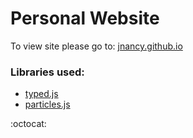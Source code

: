 # Personal Website
To view site please go to: [jnancy.github.io](http://jnancy.github.io)

### Libraries used:
- [typed.js](https://github.com/mattboldt/typed.js)
- [particles.js](https://github.com/VincentGarreau/particles.js/)

:octocat:
